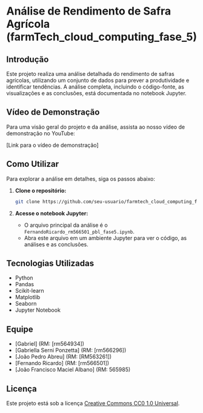 # Análise de Rendimento de Safra Agrícola (farmTech_cloud_computing_fase_5)

## Introdução

Este projeto realiza uma análise detalhada do rendimento de safras agrícolas, utilizando um conjunto de dados para prever a produtividade e identificar tendências. A análise completa, incluindo o código-fonte, as visualizações e as conclusões, está documentada no notebook Jupyter.

## Vídeo de Demonstração

Para uma visão geral do projeto e da análise, assista ao nosso vídeo de demonstração no YouTube:

[Link para o vídeo de demonstração]

## Como Utilizar

Para explorar a análise em detalhes, siga os passos abaixo:

1.  **Clone o repositório:**

    ```bash
    git clone https://github.com/seu-usuario/farmtech_cloud_computing_fase_5.git
    ```

2.  **Acesse o notebook Jupyter:**

      - O arquivo principal da análise é o `FernandoRicardo_rm566501_pbl_fase5.ipynb`.
      - Abra este arquivo em um ambiente Jupyter para ver o código, as análises e as conclusões.

## Tecnologias Utilizadas

  - Python
  - Pandas
  - Scikit-learn
  - Matplotlib
  - Seaborn
  - Jupyter Notebook

## Equipe
- [Gabriel] (RM: [rm564934])
- [Gabriella Serni Ponzetta] (RM: [rm566296])
- [João Pedro Abreu] (RM: [RM563261])
- [Fernando Ricardo] (RM: [rm566501])
- [João Francisco Maciel Albano] (RM: 565985)

## Licença

Este projeto está sob a licença [Creative Commons CC0 1.0 Universal](https://www.google.com/search?q=LICENSE).
